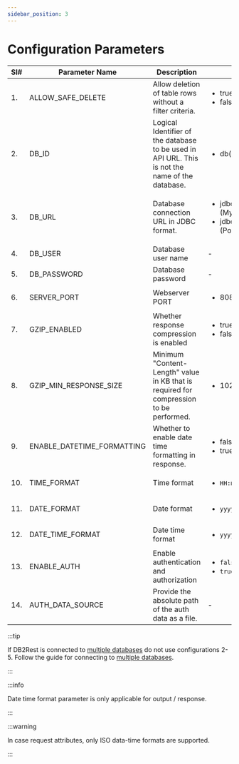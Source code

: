 ```yaml
---
sidebar_position: 3
---
```


# Configuration Parameters

| Sl# | Parameter Name             | Description                                                                                     | Allowed Values/Examples                                                                                                                       |
|-----|----------------------------|-------------------------------------------------------------------------------------------------|-----------------------------------------------------------------------------------------------------------------------------------------------|
| 1.  | ALLOW_SAFE_DELETE          | Allow deletion of table rows without a filter criteria.                                         | <ul><li>true(default)</li><li>false</li></ul>                                                                                                 |
| 2.  | DB_ID                      | Logical Identifier of the database to be used in API URL. This is not the name of the database. | <ul><li>db(default)</li></ul>                                                                                                                 |
| 3.  | DB_URL                     | Database connection URL in JDBC format.                                                         | <ul><li> jdbc:mysql://DB_SERVER_HOST:DB_PORT/DB_NAME (MySQL)</li><li> jdbc:postgresql://DB_SERVER_HOST:DB_PORT/DB_NAME (PostgreSQL)</li></ul> |
| 4.  | DB_USER                    | Database user name                                                                              | -                                                                                                                                             |
| 5.  | DB_PASSWORD                | Database password                                                                               | -                                                                                                                                             |
| 6.  | SERVER_PORT                | Webserver PORT                                                                                  | <ul><li>8080(default)</li></ul>                                                                                                               |
| 7.  | GZIP_ENABLED               | Whether response compression is enabled                                                         | <ul><li>true</li><li>false (default)</li></ul>                                                                                                |
| 8.  | GZIP_MIN_RESPONSE_SIZE     | Minimum "Content-Length" value in KB that is required for compression to be performed.          | <ul><li>1024(default)</li></ul>                                                                                                               |
| 9.  | ENABLE_DATETIME_FORMATTING | Whether to enable date time formatting in response.                                             | <ul><li>false(default)</li><li>true</li></ul>                                                                                                 |
| 10. | TIME_FORMAT                | Time format                                                                                     | <ul><li>`HH:mm:ss`(default)</li></ul>                                                                                                         |
| 11. | DATE_FORMAT                | Date format                                                                                     | <ul><li>`yyyy-MM-dd`(default)</li></ul>                                                                                                       |
| 12. | DATE_TIME_FORMAT           | Date time format                                                                                | <ul><li>`yyyy-MM-dd HH:mm:ss`(default)</li></ul>                                                                                              |
| 13. | ENABLE_AUTH                | Enable authentication and authorization                                                         | <ul><li>`false`(default)</li><li>`true`</li></ul>                                                                                             |
| 14. | AUTH_DATA_SOURCE           | Provide the absolute path of the auth data as a file.                                           | -                                                                                                                                             |




:::tip

If DB2Rest is connected to [multiple databases](./multidb/connect-multiple-db) do not use configurations 2-5. 
Follow the guide for connecting to [multiple databases](./multidb/connect-multiple-db).

:::


:::info

Date time format parameter is only applicable for output / response. 

:::


:::warning

In case request attributes, only ISO data-time formats are supported. 

:::
